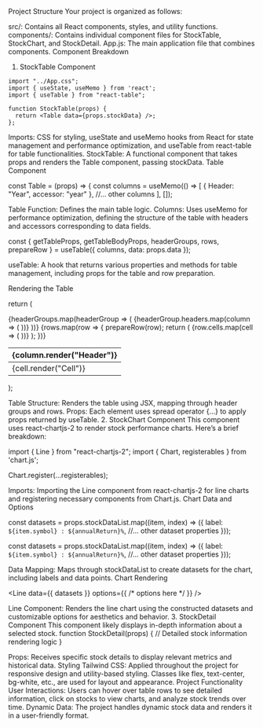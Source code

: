 Project Structure
Your project is organized as follows:

src/: Contains all React components, styles, and utility functions.
components/: Contains individual component files for StockTable, StockChart, and StockDetail.
App.js: The main application file that combines components.
Component Breakdown
1. StockTable Component
```
import "../App.css"; 
import { useState, useMemo } from 'react';
import { useTable } from "react-table";

function StockTable(props) {
  return <Table data={props.stockData} />;
};
```

Imports: CSS for styling, useState and useMemo hooks from React for state management and performance optimization, and useTable from react-table for table functionalities.
StockTable: A functional component that takes props and renders the Table component, passing stockData.
Table Component


const Table = (props) => {
  const columns = useMemo(() => [
    { Header: "Year", accessor: "year" },
    //... other columns
  ], []);


Table Function: Defines the main table logic.
Columns: Uses useMemo for performance optimization, defining the structure of the table with headers and accessors corresponding to data fields.

const { getTableProps, getTableBodyProps, headerGroups, rows, prepareRow } = useTable({ columns, data: props.data });


useTable: A hook that returns various properties and methods for table management, including props for the table and row preparation.


Rendering the Table


return (
  <div className="container">
    <table {...getTableProps()}>
      <thead>
        {headerGroups.map(headerGroup => (
          <tr {...headerGroup.getHeaderGroupProps()}>
            {headerGroup.headers.map(column => (
              <th {...column.getHeaderProps()}>
                {column.render("Header")}
              </th>
            ))}
          </tr>
        ))}
      </thead>
      <tbody {...getTableBodyProps()}>
        {rows.map(row => {
          prepareRow(row);
          return (
            <tr {...row.getRowProps()}>
              {row.cells.map(cell => (
                <td {...cell.getCellProps()}>
                  {cell.render("Cell")}
                </td>
              ))}
            </tr>
          );
        })}
      </tbody>
    </table>
  </div>
);


Table Structure: Renders the table using JSX, mapping through header groups and rows.
Props: Each element uses spread operator {...} to apply props returned by useTable.
2. StockChart Component
This component uses react-chartjs-2 to render stock performance charts. Here’s a brief breakdown:

import { Line } from "react-chartjs-2";
import { Chart, registerables } from 'chart.js';

Chart.register(...registerables);

Imports: Importing the Line component from react-chartjs-2 for line charts and registering necessary components from Chart.js.
Chart Data and Options

const datasets = props.stockDataList.map((item, index) => ({
  label: `${item.symbol} : ${annualReturn}%`,
  //... other dataset properties
}));


const datasets = props.stockDataList.map((item, index) => ({
  label: `${item.symbol} : ${annualReturn}%`,
  //... other dataset properties
}));



Data Mapping: Maps through stockDataList to create datasets for the chart, including labels and data points.
Chart Rendering


<Line data={{ datasets }} options={{ /* options here */ }} />


Line Component: Renders the line chart using the constructed datasets and customizable options for aesthetics and behavior.
3. StockDetail Component
This component likely displays in-depth information about a selected stock.
function StockDetail(props) {
  // Detailed stock information rendering logic
}

Props: Receives specific stock details to display relevant metrics and historical data.
Styling
Tailwind CSS: Applied throughout the project for responsive design and utility-based styling. Classes like flex, text-center, bg-white, etc., are used for layout and appearance.
Project Functionality
User Interactions: Users can hover over table rows to see detailed information, click on stocks to view charts, and analyze stock trends over time.
Dynamic Data: The project handles dynamic stock data and renders it in a user-friendly format.